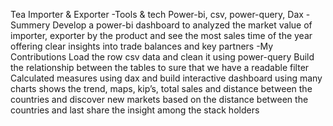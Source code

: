 Tea Importer & Exporter
-Tools & tech 
Power-bi, csv, power-query, Dax
-Summery
Develop a power-bi dashboard to analyzed the market value of importer, exporter by the product and see the most sales time of the year offering clear insights into trade balances and key partners
-My Contributions
Load the row csv data and clean it using power-query 
Build the relationship between the tables to sure that we have a readable filter 
Calculated measures using dax and build interactive dashboard using many charts shows the trend, maps, kip’s, total sales and distance between the countries and discover new markets based on the distance between the countries
and last share the insight among the stack holders 
